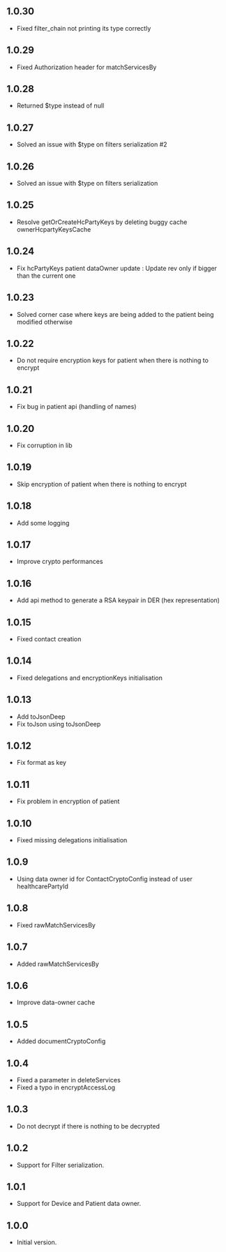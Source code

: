## 1.0.30

- Fixed filter_chain not printing its type correctly

## 1.0.29

- Fixed Authorization header for matchServicesBy

## 1.0.28

- Returned $type instead of null

## 1.0.27

- Solved an issue with $type on filters serialization #2

## 1.0.26

- Solved an issue with $type on filters serialization

## 1.0.25

- Resolve getOrCreateHcPartyKeys by deleting buggy cache ownerHcpartyKeysCache

## 1.0.24

- Fix hcPartyKeys patient dataOwner update : Update rev only if bigger than the current one

## 1.0.23

- Solved corner case where keys are being added to the patient being modified otherwise

## 1.0.22

- Do not require encryption keys for patient when there is nothing to encrypt

## 1.0.21

- Fix bug in patient api (handling of names)

## 1.0.20

- Fix corruption in lib

## 1.0.19

- Skip encryption of patient when there is nothing to encrypt

## 1.0.18

- Add some logging

## 1.0.17

- Improve crypto performances

## 1.0.16

- Add api method to generate a RSA keypair in DER (hex representation)

## 1.0.15

- Fixed contact creation

## 1.0.14

- Fixed delegations and encryptionKeys initialisation

## 1.0.13

- Add toJsonDeep
- Fix toJson using toJsonDeep

## 1.0.12

- Fix format as key

## 1.0.11

- Fix problem in encryption of patient

## 1.0.10
- Fixed missing delegations initialisation

## 1.0.9
- Using data owner id for ContactCryptoConfig instead of user healthcarePartyId

## 1.0.8

- Fixed rawMatchServicesBy

## 1.0.7

- Added rawMatchServicesBy

## 1.0.6

- Improve data-owner cache

## 1.0.5

- Added documentCryptoConfig

## 1.0.4

- Fixed a parameter in deleteServices
- Fixed a typo in encryptAccessLog

## 1.0.3

- Do not decrypt if there is nothing to be decrypted

## 1.0.2

- Support for Filter serialization.

## 1.0.1

- Support for Device and Patient data owner.

## 1.0.0

- Initial version.
